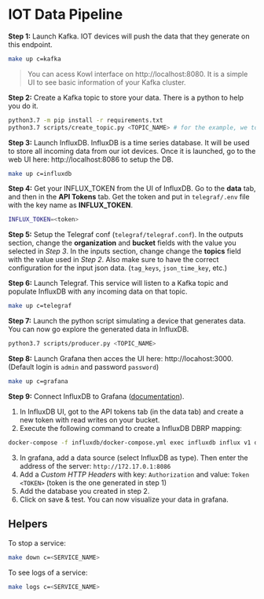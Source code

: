 # IOT Data Pipeline

**Step 1:** Launch Kafka. IOT devices will push the data that they generate on this endpoint.

```bash
make up c=kafka
```

> You can acess Kowl interface on http://localhost:8080. It is a simple UI to see basic information of your Kafka cluster.

**Step 2:** Create a Kafka topic to store your data. There is a python to help you do it.

```bash
python3.7 -m pip install -r requirements.txt
python3.7 scripts/create_topic.py <TOPIC_NAME> # for the example, we tooke "iot" as the topic name
```

**Step 3:** Launch InfluxDB. InfluxDB is a time series database. It will be used to store all incoming data from our iot devices. Once it is launched, go to the web UI here: http://localhost:8086 to setup the DB.

```bash
make up c=influxdb
```

**Step 4:** Get your INFLUX_TOKEN from the UI of InfluxDB. Go to the **data** tab, and then in the **API Tokens** tab. Get the token and put in `telegraf/.env` file with the key name as **INFLUX_TOKEN**.

```bash
INFLUX_TOKEN=<token>
```

**Step 5:** Setup the Telegraf conf (`telegraf/telegraf.conf`). In the outputs section, change the **organization** and **bucket** fields with the value you selected in _Step 3_. In the inputs section, change
change the **topics** field with the value used in _Step 2_. Also make sure to have the correct configuration for the input json data. (`tag_keys`, `json_time_key`, etc.)

**Step 6:** Launch Telegraf. This service will listen to a Kafka topic and populate InfluxDB with any incoming data on that topic.

```bash
make up c=telegraf
```

**Step 7:** Launch the python script simulating a device that generates data. You can now go explore the generated data in InfluxDB.

```bash
python3.7 scripts/producer.py <TOPIC_NAME>
```

**Step 8:** Launch Grafana then acces the UI here: http://locahost:3000. (Default login is `admin` and password `password`)

```bash
make up c=grafana
```

**Step 9:** Connect InfluxDB to Grafana ([documentation](https://docs.influxdata.com/influxdb/v2.0/tools/grafana/)).

1. In InfluxDB UI, got to the API tokens tab (in the data tab) and create a new token with read writes on your bucket.
2. Execute the following command to create a InfluxDB DBRP mapping:

```bash
docker-compose -f influxdb/docker-compose.yml exec influxdb influx v1 dbrp create -o bob -t <TOKEN> --db <DB_NAME> --rp <RETENTION_POLICY_NAME> --bucket-id <BUCKET_ID> --default
```

3. In grafana, add a data source (select InfluxDB as type). Then enter the address of the server: `http://172.17.0.1:8086`
4. Add a _Custom HTTP Headers_ with key: `Authorization` and value: `Token <TOKEN>` (token is the one generated in step 1)
5. Add the database you created in step 2.
6. Click on save & test. You can now visualize your data in grafana.

## Helpers

To stop a service:

```bash
make down c=<SERVICE_NAME>
```

To see logs of a service:

```bash
make logs c=<SERVICE_NAME>
```
